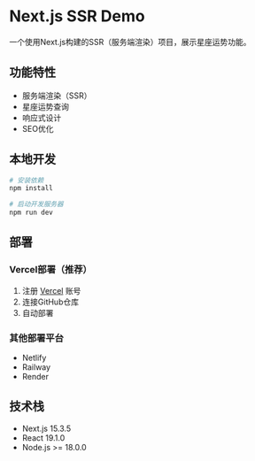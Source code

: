# Next.js SSR Demo

一个使用Next.js构建的SSR（服务端渲染）项目，展示星座运势功能。

## 功能特性

- 服务端渲染（SSR）
- 星座运势查询
- 响应式设计
- SEO优化

## 本地开发

```bash
# 安装依赖
npm install

# 启动开发服务器
npm run dev
```

## 部署

### Vercel部署（推荐）

1. 注册 [Vercel](https://vercel.com) 账号
2. 连接GitHub仓库
3. 自动部署

### 其他部署平台

- Netlify
- Railway
- Render

## 技术栈

- Next.js 15.3.5
- React 19.1.0
- Node.js >= 18.0.0 